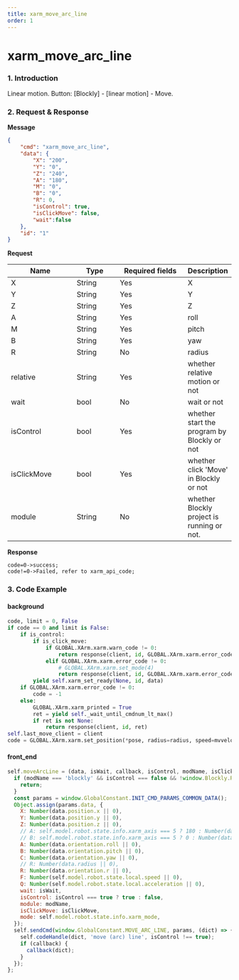 ```yaml
---
title: xarm_move_arc_line
order: 1
---
```

# xarm_move_arc_line
### 1. Introduction
Linear motion.
Button: \[Blockly] - \[linear motion] - Move.
### 2. Request & Response
**Message**
```json
{
    "cmd": "xarm_move_arc_line",
    "data": {
        "X": "200",
        "Y": "0",
        "Z": "240",
        "A": "180",
        "M": "0",
        "B": "0",
        "R": 0,
        "isControl": true,
        "isClickMove": false,
        "wait":false
    },
    "id": "1"
}
```
**Request**
<table data-full-width="true"><thead><tr><th width="136">Name</th><th width="85">Type</th><th width="144">Required fields</th><th>Description</th></tr></thead><tbody><tr><td>X</td><td>String</td><td>Yes</td><td>X</td></tr><tr><td>Y</td><td>String</td><td>Yes</td><td>Y</td></tr><tr><td>Z</td><td>String</td><td>Yes</td><td>Z</td></tr><tr><td>A</td><td>String</td><td>Yes</td><td>roll</td></tr><tr><td>M</td><td>String</td><td>Yes</td><td>pitch</td></tr><tr><td>B</td><td>String</td><td>Yes</td><td>yaw</td></tr><tr><td>R</td><td>String</td><td>No</td><td>radius</td></tr><tr><td>relative</td><td>String</td><td>Yes</td><td>whether relative motion or not</td></tr><tr><td>wait</td><td>bool</td><td>No</td><td>wait or not</td></tr><tr><td>isControl</td><td>bool</td><td>Yes</td><td>whether start the program by Blockly or not</td></tr><tr><td>isClickMove</td><td>bool</td><td>Yes</td><td>whether click 'Move' in Blockly or not</td></tr><tr><td>module</td><td>String</td><td>No</td><td>whether Blockly project is running or not.</td></tr></tbody></table>

**Response**
```
code=0->success;
code!=0->Failed, refer to xarm_api_code;
```
### 3. Code Example
#### background
```python
code, limit = 0, False
if code == 0 and limit is False:
    if is_control:
        if is_click_move:
            if GLOBAL.XArm.xarm.warn_code != 0:
                return response(client, id, GLOBAL.XArm.xarm.error_code)
            elif GLOBAL.XArm.xarm.error_code != 0:
                # GLOBAL.XArm.xarm.set_mode(4)
                return response(client, id, GLOBAL.XArm.xarm.error_code)
        yield self.xarm_set_ready(None, id, data)
    if GLOBAL.XArm.xarm.error_code != 0:
        code = -1
    else:
        GLOBAL.XArm.xarm_printed = True
        ret = yield self._wait_until_cmdnum_lt_max()
        if ret is not None:
            return response(client, id, ret)
self.last_move_client = client
code = GLOBAL.XArm.xarm.set_position(*pose, radius=radius, speed=mvvelo, mvacc=mvacc, mvtime=mvtime,is_radian=False, relative=relative)
```
#### front\_end
```javascript
self.moveArcLine = (data, isWait, callback, isControl, modName, isClickMove) => {
  if (modName === 'blockly' && isControl === false && !window.Blockly.Running) {
    return;
  }
  const params = window.GlobalConstant.INIT_CMD_PARAMS_COMMON_DATA();
  Object.assign(params.data, {
    X: Number(data.position.x || 0),
    Y: Number(data.position.y || 0),
    Z: Number(data.position.z || 0),
    // A: self.model.robot.state.info.xarm_axis === 5 ? 180 : Number(data.orientation.roll || 0),
    // B: self.model.robot.state.info.xarm_axis === 5 ? 0 : Number(data.orientation.pitch || 0),
    A: Number(data.orientation.roll || 0),
    B: Number(data.orientation.pitch || 0),
    C: Number(data.orientation.yaw || 0),
    // R: Number(data.radius || 0),
    R: Number(data.orientation.r || 0),
    F: Number(self.model.robot.state.local.speed || 0),
    Q: Number(self.model.robot.state.local.acceleration || 0),
    wait: isWait,
    isControl: isControl === true ? true : false,
    module: modName,
    isClickMove: isClickMove,
    mode: self.model.robot.state.info.xarm_mode,
  });
  self.sendCmd(window.GlobalConstant.MOVE_ARC_LINE, params, (dict) => {
    self.codeHandle(dict, 'move (arc) line', isControl !== true);
    if (callback) {
      callback(dict);
    }
  });
};
```
